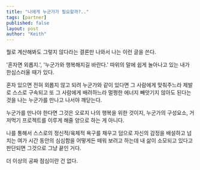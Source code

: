 ```yaml
---
title: "나에게 누군가가 필요할까?.."
tags: [partner]
published: false
layout: post
author: "Keith"
---
```


뭘로 계산해봐도 그렇지 않다라는 결론만 나와서 나는 이런 글을 쓴다.

'혼자면 외롭지.', '누군가와 행복해지길 바란다.' 따위의 말에 쉽게 놀아나고 있는 내가 한심스러울 때가 있다.

혼자 있으면 전혀 외롭지 않고 되려 누군가와 같이 있다면 그 사람에게 맞춰주느라 제발로 스스로 구속되고 또 그 사람에게 배려하느라 멀쩡한 에너지 빼앗기지 않아도 된다는 것을 나는 누군가를 만나고 나서야 깨닫는다.

누군가를 만나야 한다면 그것은 오로지 나의 행복을 위한 것이지, 누군가의 구성요소, 거저먹기 프로젝트를 이루게 해줄 양으로 하는 게 아니다. 

나를 통해서 스스로의 정신적/육체적 욕구를 채우고 덤으로 자신의 감정을 배설하고 넘치는 여가 시간 동안의 심심함을 어떻게든 떼워 보려고 하는데 내 삶이 소모되고 있다고 판단되면 그것으로 그냥 끝인 거다.

더 이상의 공짜 점심이란 건 없다.

